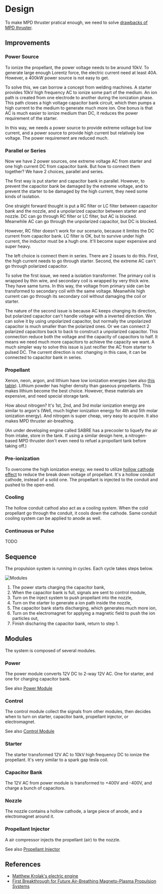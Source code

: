 # Design

To make MPD thruster pratical enough, we need to solve [drawbacks of MPD thruster](Mpd.md#Drawbacks).

## Improvements

### Power Source

To ionize the propellant, the power voltage needs to be around 10kV. To generate large enough Lorentz force, the electric current need at least 40A. However, a 400kW power source is not easy to get.

To solve this, we can borrow a concept from welding machines. A starter provides 10kV high frequency AC to ionize some part of the medium. An ion path is created from one electrode to another during the ionization phase. This path closes a high voltage capacitor bank circuit, which then pumps a high current to the medium to generate much more ion. One bonus is that AC is much easier to ionize medium than DC, it reduces the power requirement of the starter.

In this way, we needs a power source to provide extreme voltage but low current, and a power source to provide high current but relatively low voltage. The power requirement are reduced much.

### Parallel or Series

Now we have 2 power sources, one extreme voltage AC from starter and one high current DC from capacitor bank. But how to connect them together? We have 2 choices, parallel and series.

The first way is put starter and capacitor bank in parallel. However, to prevent the capacitor bank be damaged by the extreme voltage, and to prevent the starter to be damaged by the high current, they need some kinds of isolation.

One straight forward thought is put a RC filter or LC filter between capacitor bank and the nozzle, and a unpolarized capacitor between starter and nozzle. DC can go through RC filter or LC filter, but AC is blocked. Meanwhile AC can go through the unpolarized capacitor, but DC is blocked.

However, RC filter doesn't work for our scenario, because it limites the DC current from capacitor bank. LC filter is OK, but to survive under high current, the inductor must be a hugh one. It'll become super expensive and super heavy.

The left choice is connect them in series. There are 2 issues to do this. First, the high current needs to go through starter. Second, the extreme AC can't go through polarized capacitor.

To solve the first issue, we need a isolation transformer. The primary coil is wrapped by thin wire, and secondary coil is wrapped by very thick wire. They have same turns. In this way, the voltage from primary side can be transformed to secondary coil with the same voltage. Meanwhile high current can go through its secondary coil without damaging the coil or starter.

The nature of the second issue is because AC keeps changing its direction, but polarized capacitor can't handle voltage with a inverted direction. We can solve it by using unpolarized capacitor, but normally the unpolarized capacitor is much smaller than the polarized ones. Or we can connect 2 polarized capacitors back to back to construct a unpolarized capacitor. This connection reduce both the voltage and the capacity of capacitors to half. It means we need much more capacitors to achieve the capacity we want. A much simpler way to solve this issue is just recifier the AC from starter to pulsed DC. The current direction is not changing in this case, it can be connected to capacitor bank in series.

### Propellant

Xenon, neon, argon, and lithium have low ionization energies (see also [this table](https://en.wikipedia.org/wiki/Molar_ionization_energies_of_the_elements)). Lithium powder has higher density than gaseous propellants. This makes lithium become the best choice. However, these materials are expensive, and need special storage tank.

How about nitrogen? It's 1st, 2nd, and 3rd molar ionization energy are similar to argon's (Well, much higher ionization energy for 4th and 5th molar ionization energy). And nitrogen is super cheap, very easy to acquire. It also makes MPD thruster air-breathing.

(An under developing engine called SABRE has a precooler to liquefy the air from intake, store in the tank. If using a similar design here, a nitrogen-based MPD thruster don't even need to refuel a propollant tank before taking off.)

### Pre-ionization

To overcome the high ionization energy, we need to utilize [hollow cathode effect](https://en.wikipedia.org/wiki/Hollow_cathode_effect) to reduce the break down voltage of propellant. It's a hollow conduit cathode, instead of a solid one. The propellant is injected to the conduit and pushed to the open-end.

### Cooling

The hollow conduit cathod also act as a cooling system. When the cold propellant go through the conduit, it cools down the cathode. Same conduit cooling system can be applied to anode as well.

### Continuous or Pulse

TODO

## Sequence

The propulsion system is running in cycles. Each cycle takes steps below.

![Modules](Img/Modules.png)

1. The power starts charging the capacitor bank,
1. When the capacitor bank is full, signals are sent to control module,
1. Turn on the inject system to push propellant into the nozzle,
1. Turn on the starter to generate a ion path inside the nozzle,
1. The capacitor bank starts discharging, which generates much more ion,
1. Turn on the electromagnet for applying a magnetic field to push the ion particles out,
1. Finish discharing the capacitor bank, return to step 1.

## Modules

The system is composed of several modules.

### Power

The power module converts 12V DC to 2-way 12V AC. One for starter, and one for charging capacitor bank.

See also [Power Module](PowerModule.md)

### Control

The control module collect the signals from other modules, then decides when to turn on starter, capacitor bank, propellant injector, or electromagnet.

See also [Control Module](ControlModule.md)

### Starter

The starter transformed 12V AC to 10kV high frequency DC to ionize the propellant. It's very similar to a spark gap tesla coil.

### Capacitor Bank

The 12V AC from power module is transformed to +400V and -400V, and charge a bunch of capacitors.

### Nozzle

The nozzle contains a hollow cathode, a large piece of anode, and a electromagnet around it.

### Propellant Injector

A air compressor injects the propellant (air) to the nozzle.

See also [Propellant Injector](PropellantInjector.md)

## References

* [Matthew Krolak's electric engine](http://www.myelectricengine.com/)
* [First Breakthrough for Future Air-Breathing Magneto-Plasma Propulsion Systems](https://arxiv.org/ftp/arxiv/papers/1609/1609.04054.pdf)
